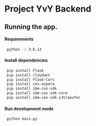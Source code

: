 # Project YvY Backend

## Running the app.

#### Requirements
 ```bash
  python -v 3.6.12
  ```

#### Install dependencies
 ```bash
  pip install Flask
  pip install cloudant
  pip install Flask-Cors
  pip install cos-aspera
  pip install ibm-cos-sdk
  pip install ibm-cos-sdk-core
  pip install ibm-cos-sdk-s3transfer
  ```

#### Run development mode
 ```bash
  python main.py
  ```